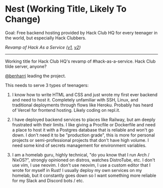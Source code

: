 # Nest (Working Title, Likely To Change)

Goal: Free backend hosting provided by Hack Club HQ for every teenager in the world, but especially Hack Clubbers.

_Revamp of Hack As a Service ([v1](https://github.com/hackclub/hack-as-a-service), [v2](https://github.com/hack-as-a-service))_

---

Working title for Hack Club HQ's revamp of #hack-as-a-service. Hack Club tilde server, anyone?

[@benharri](https://github.com/benharri) leading the project.

This needs to serve 3 types of teenagers:

1. I know how to write HTML and CSS and just wrote my first ever backend and need to host it. Completely unfamiliar with SSH, Linux, and traditional deployments through flows like Heroku. Probably has heard of Vercel for frontend hosting. Likely coding on repl.it.

2. I have deployed backend services to places like Railway, but am deeply frustrated with their limits. I like giving a Procfile or Dockerfile and need a place to host it with a Postgres database that is reliable and won't go down. I don't need it to be "production grade", this is more for personal projects or semi-professional projects that don't have high volume. I need some kind of secrets management for environment variables.

3. I am a homelab guru, highly technical, "do you know that I run Arch / NixOS?", strongly opinioned on distros, watches DistroTube, etc. I don't use vim, I use neovim. I don't use neovim, I use a custom editor that I wrote for myself in Rust! I usually deploy my own services on my homelab, but it constantly goes down so I want something more reliable for my Slack and Discord bots / etc.
